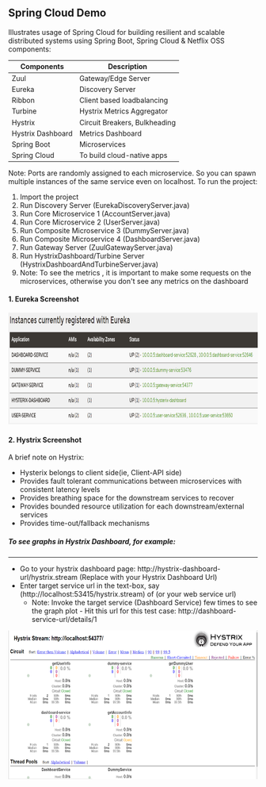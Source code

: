 ## Spring Cloud Demo
  Illustrates usage of Spring Cloud for building resilient and scalable distributed systems using 
  Spring Boot, Spring Cloud & Netflix OSS components: 
  
| Components    | Description           
| ------------- |--------------------------------| 
| Zuul          | Gateway/Edge Server            | 
| Eureka        | Discovery Server               |  
| Ribbon        | Client based loadbalancing     |  
| Turbine       | Hystrix Metrics Aggregator     |  
| Hystrix       | Circuit Breakers, Bulkheading  |   
| Hystrix Dashboard | Metrics Dashboard          |  
| Spring Boot   | Microservices                  |     
| Spring Cloud  | To build cloud-native apps     |     


Note: Ports are randomly assigned to each microservice. So you can spawn multiple instances 
      of the same service even on localhost.
To run the project:
  1. Import the project
  2. Run Discovery Server (EurekaDiscoveryServer.java)
  3. Run Core Microservice 1 (AccountServer.java)
  4. Run Core Microservice 2 (UserServer.java)
  5. Run Composite Microservice 3 (DummyServer.java)
  6. Run Composite Microservice 4 (DashboardServer.java)
  7. Run Gateway Server (ZuulGatewayServer.java)
  8. Run HystrixDashboard/Turbine Server (HystrixDashboardAndTurbineServer.java)
  9. Note: To see the metrics , it is important to make some requests on the microservices, otherwise 
     you don't see any metrics on the dashboard

####  1. Eureka Screenshot 
<img src="https://github.com/GolfRider/spring-cloud-demo/blob/master/eureka-discovery.png" width="700" height="225" />


#### 2. Hystrix Screenshot
A brief note on Hystrix:
- Hysterix belongs to client side(ie, Client-API side)
- Provides fault tolerant communications between microservices with consistent latency levels
- Provides breathing space for the downstream services to recover
- Provides bounded resource utilization for each downstream/external services
- Provides time-out/fallback mechanisms

##### To see graphs in Hystrix Dashboard, for example: 
-------------------------------------------------------
 - Go to your hystrix dashboard page: http://hystrix-dashboard-url/hystrix.stream  (Replace with your Hystrix Dashboard Url)
 - Enter target service url in the text-box, say (http://localhost:53415/hystrix.stream)  of (or your web service url)
   - Note: Invoke the target service (Dashboard Service) few times to see the graph plot
           - Hit this url for this test case: http://dashboard-service-url/details/1 
 
<img src="https://github.com/GolfRider/spring-cloud-demo/blob/master/hystrix-dashboard.png" width="700" height="300" />
